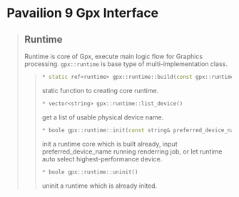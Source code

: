 # Pavailion 9 Gpx Interface

> ## Runtime
> Runtime is core of Gpx, execute main logic flow for Graphics processing.
> `gpx::runtime` is base type of multi-implementation class.
>> ```cpp
>> * static ref<runtime> gpx::runtime::build(const gpx::runtime_desc& desc)
>> ```
>> static function to creating core runtime.
>> ```cpp
>> * vector<string> gpx::runtime::list_device()
>> ```
>> get a list of usable physical device name.
>> ```cpp
>> * boole gpx::runtime::init(const string& preferred_device_name = "")
>> ```
>> init a runtime core which is built already,
>> input preferred_device_name running renderring job,
>> or let runtime auto select highest-performance device.
>> ```cpp
>> * boole gpx::runtime::uninit()
>> ```
>> uninit a runtime which is already inited.
